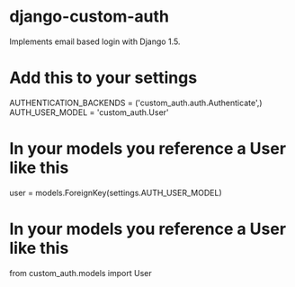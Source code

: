 django-custom-auth
==================

Implements email based login with Django 1.5.

# Add this to your settings
AUTHENTICATION_BACKENDS = ('custom_auth.auth.Authenticate',)  
AUTH_USER_MODEL = 'custom_auth.User'

# In your models you reference a User like this
user = models.ForeignKey(settings.AUTH_USER_MODEL)

# In your models you reference a User like this
from custom_auth.models import User
